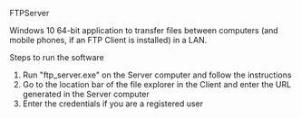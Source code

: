 
FTPServer

Windows 10 64-bit application to transfer files between computers (and mobile phones, if an FTP Client is installed) in a LAN.

Steps to run the software

1. Run "ftp_server.exe" on the Server computer and follow the instructions
2. Go to the location bar of the file explorer in the Client and enter the URL generated in the Server computer
3. Enter the credentials if you are a registered user